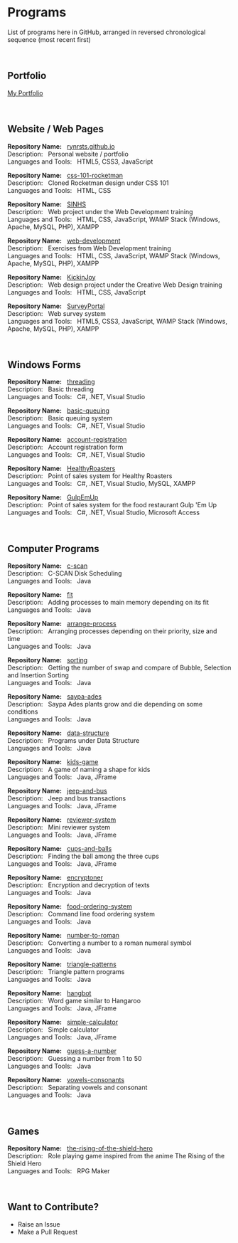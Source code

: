 # Programs

List of programs here in GitHub, arranged in reversed chronological sequence (most recent first)

<br>

## Portfolio

[My Portfolio](https://rynrsts.github.io)

<br>

## Website / Web Pages

**Repository Name:** &nbsp; [rynrsts.github.io](https://github.com/rynrsts/rynrsts.github.io) <br>
Description: &nbsp; Personal website / portfolio <br>
Languages and Tools: &nbsp; HTML5, CSS3, JavaScript

**Repository Name:** &nbsp; [css-101-rocketman](https://github.com/rynrsts/css-101-rocketman) <br>
Description: &nbsp; Cloned Rocketman design under CSS 101 <br>
Languages and Tools: &nbsp; HTML, CSS
<!-- Summer (2021) -->

**Repository Name:** &nbsp; [SINHS](https://github.com/rynrsts/SINHS) <br>
Description: &nbsp; Web project under the Web Development training <br>
Languages and Tools: &nbsp; HTML, CSS, JavaScript, WAMP Stack (Windows, Apache, MySQL, PHP), XAMPP
<!-- Summer (2018) -->

**Repository Name:** &nbsp; [web-development](https://github.com/rynrsts/web-development) <br>
Description: &nbsp; Exercises from Web Development training <br>
Languages and Tools: &nbsp; HTML, CSS, JavaScript, WAMP Stack (Windows, Apache, MySQL, PHP), XAMPP
<!-- Summer (2018) -->

**Repository Name:** &nbsp; [KickinJoy](https://github.com/rynrsts/KickinJoy) <br>
Description: &nbsp; Web design project under the Creative Web Design training <br>
Languages and Tools: &nbsp; HTML, CSS, JavaScript
<!-- Summer (2018) -->

**Repository Name:** &nbsp; [SurveyPortal](https://github.com/rynrsts/SurveyPortal) <br>
Description: &nbsp; Web survey system <br>
Languages and Tools: &nbsp; HTML5, CSS3, JavaScript, WAMP Stack (Windows, Apache, MySQL, PHP), XAMPP
<!-- Grade 12, 1st Term (2017) -->

<br>

## Windows Forms

**Repository Name:** &nbsp; [threading](https://github.com/rynrsts/threading) <br>
Description: &nbsp; Basic threading <br>
Languages and Tools: &nbsp; C#, .NET, Visual Studio
<!-- 3rd Year, 1st Term (2020) -->

**Repository Name:** &nbsp; [basic-queuing](https://github.com/rynrsts/basic-queuing) <br>
Description: &nbsp; Basic queuing system <br>
Languages and Tools: &nbsp; C#, .NET, Visual Studio
<!-- 3rd Year, 1st Term (2020) -->

**Repository Name:** &nbsp; [account-registration](https://github.com/rynrsts/account-registration) <br>
Description: &nbsp; Account registration form <br>
Languages and Tools: &nbsp; C#, .NET, Visual Studio
<!-- 3rd Year, 1st Term (2020) -->

**Repository Name:** &nbsp; [HealthyRoasters](https://github.com/rynrsts/HealthyRoasters) <br>
Description: &nbsp; Point of sales system for Healthy Roasters <br>
Languages and Tools: &nbsp; C#, .NET, Visual Studio, MySQL, XAMPP
<!-- 2nd Year, 2nd Term (2020) -->

**Repository Name:** &nbsp; [GulpEmUp](https://github.com/rynrsts/GulpEmUp) <br>
Description: &nbsp; Point of sales system for the food restaurant Gulp 'Em Up <br>
Languages and Tools: &nbsp; C#, .NET, Visual Studio, Microsoft Access
<!-- Grade 12, 2nd Term (2018) -->

<br>

## Computer Programs

**Repository Name:** &nbsp; [c-scan](https://github.com/rynrsts/c-scan) <br>
Description: &nbsp; C-SCAN Disk Scheduling <br>
Languages and Tools: &nbsp; Java
<!-- 2nd Year, 1st Term (2019) -->

**Repository Name:** &nbsp; [fit](https://github.com/rynrsts/fit) <br>
Description: &nbsp; Adding processes to main memory depending on its fit <br>
Languages and Tools: &nbsp; Java
<!-- 2nd Year, 1st Term (2019) -->

**Repository Name:** &nbsp; [arrange-process](https://github.com/rynrsts/arrange-process) <br>
Description: &nbsp; Arranging processes depending on their priority, size and time <br>
Languages and Tools: &nbsp; Java
<!-- 2nd Year, 1st Term (2019) -->

**Repository Name:** &nbsp; [sorting](https://github.com/rynrsts/sorting) <br>
Description: &nbsp; Getting the number of swap and compare of Bubble, Selection and Insertion Sorting <br>
Languages and Tools: &nbsp; Java
<!-- 2nd Year, 1st Term (2019) -->

**Repository Name:** &nbsp; [saypa-ades](https://github.com/rynrsts/saypa-ades) <br>
Description: &nbsp; Saypa Ades plants grow and die depending on some conditions <br>
Languages and Tools: &nbsp; Java
<!-- 2nd Year, 1st Term (2019) -->

**Repository Name:** &nbsp; [data-structure](https://github.com/rynrsts/data-structure) <br>
Description: &nbsp; Programs under Data Structure <br>
Languages and Tools: &nbsp; Java
<!-- 2nd Year, 1st Term (2019) -->

**Repository Name:** &nbsp; [kids-game](https://github.com/rynrsts/kids-game) <br>
Description: &nbsp; A game of naming a shape for kids <br>
Languages and Tools: &nbsp; Java, JFrame
<!-- 1st Year, 2nd Term (2019) -->

**Repository Name:** &nbsp; [jeep-and-bus](https://github.com/rynrsts/jeep-and-bus) <br>
Description: &nbsp; Jeep and bus transactions <br>
Languages and Tools: &nbsp; Java, JFrame
<!-- 1st Year, 2nd Term (2019) -->

**Repository Name:** &nbsp; [reviewer-system](https://github.com/rynrsts/reviewer-system) <br>
Description: &nbsp; Mini reviewer system <br>
Languages and Tools: &nbsp; Java, JFrame
<!-- 1st Year, 2nd Term (2019) -->

**Repository Name:** &nbsp; [cups-and-balls](https://github.com/rynrsts/cups-and-balls) <br>
Description: &nbsp; Finding the ball among the three cups <br>
Languages and Tools: &nbsp; Java, JFrame
<!-- 1st Year, 2nd Term (2019) -->

**Repository Name:** &nbsp; [encryptoner](https://github.com/rynrsts/encryptoner) <br>
Description: &nbsp; Encryption and decryption of texts <br>
Languages and Tools: &nbsp; Java
<!-- 1st Year, 2nd Term (2019) -->

**Repository Name:** &nbsp; [food-ordering-system](https://github.com/rynrsts/food-ordering-system) <br>
Description: &nbsp; Command line food ordering system <br>
Languages and Tools: &nbsp; Java
<!-- 1st Year, 1st Term (2018) -->

**Repository Name:** &nbsp; [number-to-roman](https://github.com/rynrsts/number-to-roman) <br>
Description: &nbsp; Converting a number to a roman numeral symbol <br>
Languages and Tools: &nbsp; Java
<!-- 1st Year, 1st Term (2018) -->

**Repository Name:** &nbsp; [triangle-patterns](https://github.com/rynrsts/triangle-patterns) <br>
Description: &nbsp; Triangle pattern programs <br>
Languages and Tools: &nbsp; Java
<!-- 1st Year, 1st Term (2018) -->

**Repository Name:** &nbsp; [hangbot](https://github.com/rynrsts/hangbot) <br>
Description: &nbsp; Word game similar to Hangaroo <br>
Languages and Tools: &nbsp; Java, JFrame
<!-- Grade 12, 1st Term (2017) -->

**Repository Name:** &nbsp; [simple-calculator](https://github.com/rynrsts/simple-calculator) <br>
Description: &nbsp; Simple calculator <br>
Languages and Tools: &nbsp; Java, JFrame
<!-- Grade 11, 1st Term (2016) -->

**Repository Name:** &nbsp; [guess-a-number](https://github.com/rynrsts/guess-a-number) <br>
Description: &nbsp; Guessing a number from 1 to 50 <br>
Languages and Tools: &nbsp; Java
<!-- Grade 11, 1st Term (2016) -->

**Repository Name:** &nbsp; [vowels-consonants](https://github.com/rynrsts/vowels-consonants) <br>
Description: &nbsp; Separating vowels and consonant <br>
Languages and Tools: &nbsp; Java
<!-- Grade 11, 1st Term (2016) -->

<br>

## Games

**Repository Name:** &nbsp; [the-rising-of-the-shield-hero](https://github.com/rynrsts/the-rising-of-the-shield-hero) <br>
Description: &nbsp; Role playing game inspired from the anime The Rising of the Shield Hero <br>
Languages and Tools: &nbsp; RPG Maker
<!-- 2nd Year, 1st Term (2019) -->

<br>

## Want to Contribute?

- Raise an Issue
- Make a Pull Request
